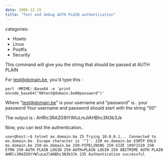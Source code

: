 ```yaml
---
date: 2006-12-15
title: "Test and debug AUTH PLAIN authentication"
---
```








categories:
- Howto
- Linux
- Postfix
- Security


This command will give you the string that should be passed at AUTH PLAIN

For test@domain.be, you'd type this :

`perl -MMIME::Base64 -e 'print encode_base64("00test@domain.be00password")'`



Where "test@domain.be" is your username and "password" is.. your password
Your username and password should start with the string "00"

The output is : AHRlc3RAZG9tYWluLmJlAHBhc3N3b3Jk

Now, you can test the authentication..

`user@host:~$ telnet mx.domain.be 25
Trying 10.0.0.1...
Connected to mx.domain.be.
Escape character is '^]'.
220 mx.domain.be ESMTP
EHLO mx.domain.be
250-mx.domain.be
250-PIPELINING
250-SIZE 10971520
250-ETRN
250-AUTH PLAIN LOGIN
250-AUTH=PLAIN LOGIN
250 8BITMIME
AUTH PLAIN AHRlc3RAZG9tYWluLmJlAHBhc3N3b3Jk
235 Authentication successful`

